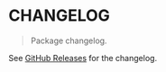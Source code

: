 # CHANGELOG

> Package changelog.

See [GitHub Releases](https://github.com/stdlib-js/stats-base-dnanstdevwd/releases) for the changelog.
